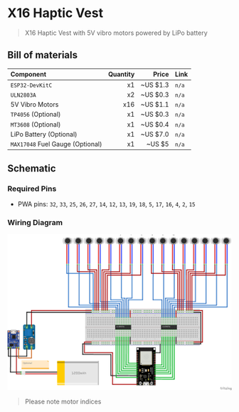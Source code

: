 # X16 Haptic Vest

> X16 Haptic Vest with 5V vibro motors powered by LiPo battery

## Bill of materials

| Component                        | Quantity |    Price | Link  |
| :------------------------------- | -------: | -------: | :---- |
| `ESP32-DevKitC`                  |       x1 | ~US $1.3 | `n/a` |
| `ULN2803A`                       |       x2 | ~US $0.3 | `n/a` |
| 5V Vibro Motors                  |      x16 | ~US $1.1 | `n/a` |
| `TP4056` (Optional)              |       x1 | ~US $0.3 | `n/a` |
| `MT3608` (Optional)              |       x1 | ~US $0.4 | `n/a` |
| LiPo Battery (Optional)          |       x1 | ~US $7.0 | `n/a` |
| `MAX17048` Fuel Gauge (Optional) |       x1 | ~US $5   | `n/a` |

## Schematic

### Required Pins

* PWA pins: `32`, `33`, `25`, `26`, `27`, `14`, `12`, `13`, `19`, `18`, `5`, `17`, `16`, `4`, `2`, `15`

### Wiring Diagram

![Schematic](schematic_bb.png)

> Please note motor indices

